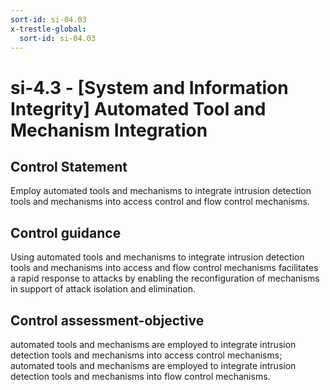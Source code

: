 ```yaml
---
sort-id: si-04.03
x-trestle-global:
  sort-id: si-04.03
---
```


# si-4.3 - \[System and Information Integrity\] Automated Tool and Mechanism Integration

## Control Statement

Employ automated tools and mechanisms to integrate intrusion detection tools and mechanisms into access control and flow control mechanisms.

## Control guidance

Using automated tools and mechanisms to integrate intrusion detection tools and mechanisms into access and flow control mechanisms facilitates a rapid response to attacks by enabling the reconfiguration of mechanisms in support of attack isolation and elimination.

## Control assessment-objective

automated tools and mechanisms are employed to integrate intrusion detection tools and mechanisms into access control mechanisms;
automated tools and mechanisms are employed to integrate intrusion detection tools and mechanisms into flow control mechanisms.
